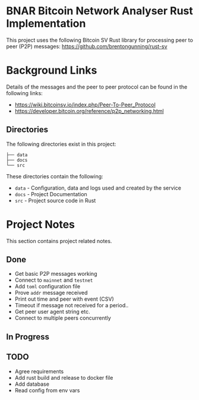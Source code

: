 # BNAR Bitcoin Network Analyser Rust Implementation




This project uses the following Bitcoin SV Rust library for processing peer to peer (P2P) messages:
https://github.com/brentongunning/rust-sv

# Background Links
Details of the messages and the peer to peer protocol can be found in the following links:

* https://wiki.bitcoinsv.io/index.php/Peer-To-Peer_Protocol
* https://developer.bitcoin.org/reference/p2p_networking.html


## Directories
The following directories exist in this project:
```
├── data
├── docs
└── src
```
These directories contain the following:
* `data` - Configuration, data and logs used and created by the service
* `docs` - Project Documentation
* `src` - Project source code in Rust

# Project Notes
This section contains project related notes.

## Done
* Get basic P2P messages working
* Connect to `mainnet` and `testnet`
* Add `toml` configuration file
* Prove `addr` message received
* Print out time and peer with event (CSV)
* Timeout if message not received for a period..
* Get peer user agent string etc.
* Connect to multiple peers concurrently


## In Progress

## TODO
* Agree requirements
* Add rust build and release to docker file
* Add database
* Read config from env vars
